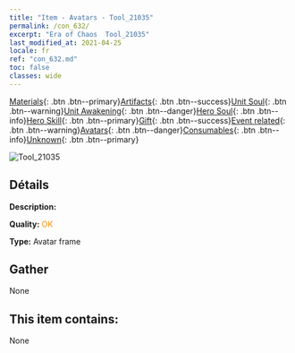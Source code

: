 ```yaml
---
title: "Item - Avatars - Tool_21035"
permalink: /con_632/
excerpt: "Era of Chaos  Tool_21035"
last_modified_at: 2021-04-25
locale: fr
ref: "con_632.md"
toc: false
classes: wide
---
```

 [Materials](/ItemsFR/){: .btn .btn--primary}[Artifacts](/ItemsFR/Artifacts/){: .btn .btn--success}[Unit Soul](/ItemsFR/UnitSoul/){: .btn .btn--warning}[Unit Awakening](/ItemsFR/UnitAwakening/){: .btn .btn--danger}[Hero Soul](/ItemsFR/HeroSoul/){: .btn .btn--info}[Hero Skill](/ItemsFR/HeroSkill/){: .btn .btn--primary}[Gift](/ItemsFR/Gift/){: .btn .btn--success}[Event related](/ItemsFR/Events/){: .btn .btn--warning}[Avatars](/ItemsFR/Avatars/){: .btn .btn--danger}[Consumables](/ItemsFR/Consumables/){: .btn .btn--info}[Unknown](/ItemsFR/Unknown/){: .btn .btn--primary}

 ![Tool_21035](/images/t/i_907003.png)

## Détails
 **Description:** 

 **Quality:** <span style="color: #FF8C00">OK</span>

 **Type:** Avatar frame

## Gather

  None

## This item contains:

  None

